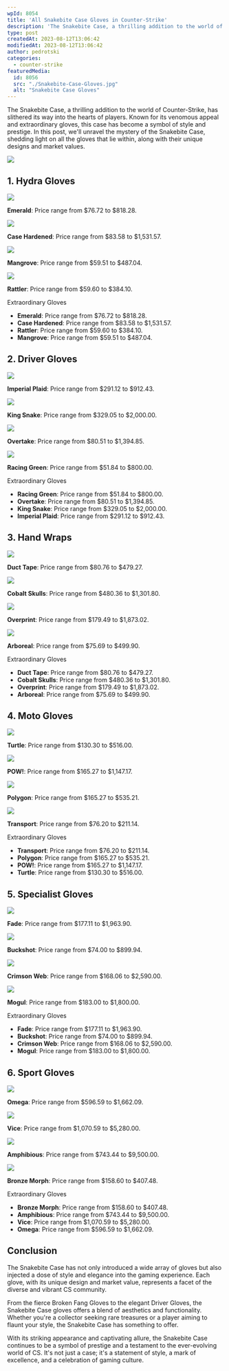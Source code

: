 ```yaml
---
wpId: 8054
title: 'All Snakebite Case Gloves in Counter-Strike'
description: 'The Snakebite Case, a thrilling addition to the world of ...'
type: post
createdAt: 2023-08-12T13:06:42
modifiedAt: 2023-08-12T13:06:42
author: pedrotski
categories:
  - counter-strike
featuredMedia:
  id: 8056
  src: "./Snakebite-Case-Gloves.jpg"
  alt: "Snakebite Case Gloves"
---
```



The Snakebite Case, a thrilling addition to the world of Counter-Strike, has slithered its way into the hearts of players. Known for its venomous appeal and extraordinary gloves, this case has become a symbol of style and prestige. In this post, we'll unravel the mystery of the Snakebite Case, shedding light on all the gloves that lie within, along with their unique designs and market values.

[![](@assets/images/posts/snakebite-case-gloves/Ghostcap-1470-x-360.png)](https://clash.gg/r/GHOSTCAP)

## 1\. **Hydra Gloves**

![](@assets/images/posts/snakebite-case-gloves/studded_hydra_gloves_bloodhound_hydra_black_green_light_large.16bbb88e6be97ca92f5227a59d3f76560fccaf80.png)

**Emerald**: Price range from $76.72 to $818.28.

![](@assets/images/posts/snakebite-case-gloves/studded_hydra_gloves_bloodhound_hydra_case_hardened_light_large.611be49c3a2f37057a7740c8ad74cc818f688b3d.png)

**Case Hardened**: Price range from $83.58 to $1,531.57.

![](@assets/images/posts/snakebite-case-gloves/studded_hydra_gloves_bloodhound_hydra_green_leather_mesh_brass_light_large.d960afafd988b76ad2ffc2e77e306a35e01f02ca.png)

**Mangrove**: Price range from $59.51 to $487.04.

![](@assets/images/posts/snakebite-case-gloves/studded_hydra_gloves_bloodhound_hydra_snakeskin_brass_light_large.953e703a64d078c26bf8075c3b5a8525d91ce74e.png)

**Rattler**: Price range from $59.60 to $384.10.

Extraordinary Gloves  
[](https://csgostash.com/glove/46/Hydra-Gloves-Rattler)

*   **Emerald**: Price range from $76.72 to $818.28.
*   **Case Hardened**: Price range from $83.58 to $1,531.57.
*   **Rattler**: Price range from $59.60 to $384.10.
*   **Mangrove**: Price range from $59.51 to $487.04.

## 2\. **Driver Gloves**

![](@assets/images/posts/snakebite-case-gloves/slick_gloves_slick_plaid_purple_light_large.0315b76daffb839e03a9e543dc0d4a3abe716922.png)

**Imperial Plaid**: Price range from $291.12 to $912.43.

![](@assets/images/posts/snakebite-case-gloves/slick_gloves_slick_snakeskin_white_light_large.f6a54c7a3cf91ecbe0a712bb2126bfe77f86825e.png)

**King Snake**: Price range from $329.05 to $2,000.00.

![](@assets/images/posts/snakebite-case-gloves/slick_gloves_slick_stitched_black_orange_light_large.6cd14c51b9f239f57cf20603a13a8f9b7efb42ed.png)

**Overtake**: Price range from $80.51 to $1,394.85.

![](@assets/images/posts/snakebite-case-gloves/slick_gloves_slick_stitched_green_grey_light_large.808fca3933fe16b20eb0cc26bd78fbbc47988dad.png)

**Racing Green**: Price range from $51.84 to $800.00.

Extraordinary Gloves  
[](https://csgostash.com/glove/46/Hydra-Gloves-Rattler)

*   **Racing Green**: Price range from $51.84 to $800.00.
*   **Overtake**: Price range from $80.51 to $1,394.85.
*   **King Snake**: Price range from $329.05 to $2,000.00.
*   **Imperial Plaid**: Price range from $291.12 to $912.43.

## 3\. **Hand Wraps**

![](@assets/images/posts/snakebite-case-gloves/leather_handwraps_handwrap_leathery_ducttape_light_large.b18975cd28aee7645dbfd86009884358664e1aa5.png)

**Duct Tape**: Price range from $80.76 to $479.27.

![](@assets/images/posts/snakebite-case-gloves/leather_handwraps_handwrap_leathery_fabric_blue_skulls_light_large.51e28cc44ce70fd4ed719326a06f4cb0ef3808b5.png)

**Cobalt Skulls**: Price range from $480.36 to $1,301.80.

![](@assets/images/posts/snakebite-case-gloves/leather_handwraps_handwrap_leathery_fabric_geometric_blue_light_large.a353dde9306d9be1eafd84331b0bf120142b692f.png)

**Overprint**: Price range from $179.49 to $1,873.02.

![](@assets/images/posts/snakebite-case-gloves/leather_handwraps_handwrap_leathery_fabric_green_camo_light_large.2b510ab7fcfd5837f239f378b03216cc3bcf6e3c.png)

**Arboreal**: Price range from $75.69 to $499.90.

Extraordinary Gloves  
[](https://csgostash.com/glove/46/Hydra-Gloves-Rattler)

*   **Duct Tape**: Price range from $80.76 to $479.27.
*   **Cobalt Skulls**: Price range from $480.36 to $1,301.80.
*   **Overprint**: Price range from $179.49 to $1,873.02.
*   **Arboreal**: Price range from $75.69 to $499.90.

## 4\. **Moto Gloves**

![](@assets/images/posts/snakebite-case-gloves/motorcycle_gloves_motorcycle_basic_green_orange_light_large.3e58353974e92bb56f218bb93b4fa77b0639e498.png)

**Turtle**: Price range from $130.30 to $516.00.

![](@assets/images/posts/snakebite-case-gloves/motorcycle_gloves_motorcycle_choco_boom_light_large.37abd7be1296fa17815f7b41a7d063e45b343cab.png)

**POW!**: Price range from $165.27 to $1,147.17.

![](@assets/images/posts/snakebite-case-gloves/motorcycle_gloves_motorcycle_trigrid_blue_light_large.5e8f353a222f45406ab0b60e0d68d669953f0e20.png)

**Polygon**: Price range from $165.27 to $535.21.

![](@assets/images/posts/snakebite-case-gloves/motorcycle_gloves_motorcycle_yellow_camo_light_large.7ed261be20f42153198256faa761bb0b820b2ef9.png)

**Transport**: Price range from $76.20 to $211.14.

Extraordinary Gloves  
[](https://csgostash.com/glove/46/Hydra-Gloves-Rattler)

*   **Transport**: Price range from $76.20 to $211.14.
*   **Polygon**: Price range from $165.27 to $535.21.
*   **POW!**: Price range from $165.27 to $1,147.17.
*   **Turtle**: Price range from $130.30 to $516.00.

## 5\. **Specialist Gloves**

![](@assets/images/posts/snakebite-case-gloves/specialist_gloves_specialist_fade_light_large.93080c3004ae36aa520d87fd0ceb04463298453c.png)

**Fade**: Price range from $177.11 to $1,963.90.

![](@assets/images/posts/snakebite-case-gloves/specialist_gloves_specialist_forest_brown_light_large.9006b6eb926c084698116f2c534c963a2f8fccec.png)

**Buckshot**: Price range from $74.00 to $899.94.

![](@assets/images/posts/snakebite-case-gloves/specialist_gloves_specialist_webs_red_light_large.f98d18b4fe7ad7e5dec69a61f2c82631a44e4c52.png)

**Crimson Web**: Price range from $168.06 to $2,590.00.

![](@assets/images/posts/snakebite-case-gloves/specialist_gloves_specialist_winterhex_light_large.2b5d5ec0b5388beef874b932a8f9c053360ae7dc.png)

**Mogul**: Price range from $183.00 to $1,800.00.

Extraordinary Gloves  
[](https://csgostash.com/glove/46/Hydra-Gloves-Rattler)

*   **Fade**: Price range from $177.11 to $1,963.90.
*   **Buckshot**: Price range from $74.00 to $899.94.
*   **Crimson Web**: Price range from $168.06 to $2,590.00.
*   **Mogul**: Price range from $183.00 to $1,800.00.

## 6\. **Sport Gloves**

![](@assets/images/posts/snakebite-case-gloves/sporty_gloves_sporty_black_webbing_yellow_light_large.5d7b101eb7875c41cff58e0fa0c08a49f7303b50.png)

**Omega**: Price range from $596.59 to $1,662.09.

![](@assets/images/posts/snakebite-case-gloves/sporty_gloves_sporty_blue_pink_light_large.0da7dccfde04268a4289ad4b6c00a23a124a624e.png)

**Vice**: Price range from $1,070.59 to $5,280.00.

![](@assets/images/posts/snakebite-case-gloves/sporty_gloves_sporty_poison_frog_blue_white_light_large.cc4489cbac59f82ddb18c9a331a98bfd40627ee2.png)

**Amphibious**: Price range from $743.44 to $9,500.00.

![](@assets/images/posts/snakebite-case-gloves/sporty_gloves_sporty_poison_frog_red_green_light_large.12893b922fb8f2dc1d1eecf01bf628642874e937.png)

**Bronze Morph**: Price range from $158.60 to $407.48.

Extraordinary Gloves  
[](https://csgostash.com/glove/46/Hydra-Gloves-Rattler)

*   **Bronze Morph**: Price range from $158.60 to $407.48.
*   **Amphibious**: Price range from $743.44 to $9,500.00.
*   **Vice**: Price range from $1,070.59 to $5,280.00.
*   **Omega**: Price range from $596.59 to $1,662.09.

## Conclusion

The Snakebite Case has not only introduced a wide array of gloves but also injected a dose of style and elegance into the gaming experience. Each glove, with its unique design and market value, represents a facet of the diverse and vibrant CS community.

From the fierce Broken Fang Gloves to the elegant Driver Gloves, the Snakebite Case gloves offers a blend of aesthetics and functionality. Whether you're a collector seeking rare treasures or a player aiming to flaunt your style, the Snakebite Case has something to offer.

With its striking appearance and captivating allure, the Snakebite Case continues to be a symbol of prestige and a testament to the ever-evolving world of CS. It's not just a case; it's a statement of style, a mark of excellence, and a celebration of gaming culture.